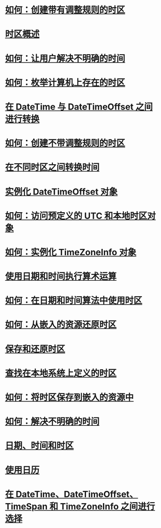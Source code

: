 # [如何：创建带有调整规则的时区](create-time-zones-with-adjustment-rules.md)
# [时区概述](time-zone-overview.md)
# [如何：让用户解决不明确的时间](let-users-resolve-ambiguous-times.md)
# [如何：枚举计算机上存在的时区](enumerate-time-zones.md)
# [在 DateTime 与 DateTimeOffset 之间进行转换](converting-between-datetime-and-offset.md)
# [如何：创建不带调整规则的时区](create-time-zones-without-adjustment-rules.md)
# [在不同时区之间转换时间](converting-between-time-zones.md)
# [实例化 DateTimeOffset 对象](instantiating-a-datetimeoffset-object.md)
# [如何：访问预定义的 UTC 和本地时区对象](access-utc-and-local.md)
# [如何：实例化 TimeZoneInfo 对象](instantiate-time-zone-info.md)
# [使用日期和时间执行算术运算](performing-arithmetic-operations.md)
# [如何：在日期和时间算法中使用时区](use-time-zones-in-arithmetic.md)
# [如何：从嵌入的资源还原时区](restore-time-zones-from-an-embedded-resource.md)
# [保存和还原时区](saving-and-restoring-time-zones.md)
# [查找在本地系统上定义的时区](finding-the-time-zones-on-local-system.md)
# [如何：将时区保存到嵌入的资源中](save-time-zones-to-an-embedded-resource.md)
# [如何：解决不明确的时间](resolve-ambiguous-times.md)
# [日期、时间和时区](index.md)
# [使用日历](working-with-calendars.md)
# [在 DateTime、DateTimeOffset、TimeSpan 和 TimeZoneInfo 之间进行选择](choosing-between-datetime.md)

